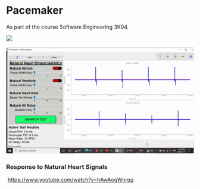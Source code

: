 # Pacemaker 
As part of the course Software Engineering 3K04.

![](GIFs/Blinking_Board.gif)

![](GIFs/DOO.gif)

### Response to Natural Heart Signals
[![]()](https://www.youtube.com/watch?v=hAwAoqWnrqg)
https://www.youtube.com/watch?v=hAwAoqWnrqg